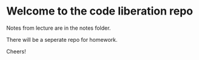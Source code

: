 # Welcome to the code liberation repo # 

Notes from lecture are in the notes folder. 

There will be a seperate repo for homework. 

Cheers! 
